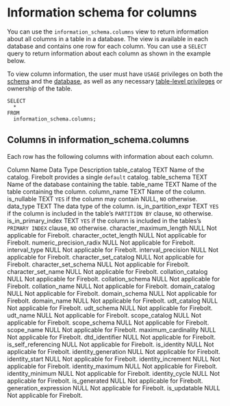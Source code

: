 # [](#information-schema-for-columns)Information schema for columns

You can use the `information_schema.columns` view to return information about all columns in a table in a database. The view is available in each database and contains one row for each column. You can use a `SELECT` query to return information about each column as shown in the example below.

To view column information, the user must have `USAGE` privileges on both the [schema](/Overview/Security/Role-Based%20Access%20Control/database-permissions/schema-permissions.html#schema-level-privileges) and the [database](/Overview/Security/Role-Based%20Access%20Control/database-permissions/#database-level-privileges), as well as any necessary [table-level privileges](/Overview/Security/Role-Based%20Access%20Control/database-permissions/table-permissions.html#table-level-privileges) or ownership of the table.

```
SELECT
  *
FROM
  information_schema.columns;
```

## [](#columns-in-information_schemacolumns)Columns in information\_schema.columns

Each row has the following columns with information about each column.

Column Name Data Type Description table\_catalog TEXT Name of the catalog. Firebolt provides a single `default` catalog. table\_schema TEXT Name of the database containing the table. table\_name TEXT Name of the table containing the column. column\_name TEXT Name of the column. is\_nullable TEXT `YES` if the column may contain NULL, `NO` otherwise. data\_type TEXT The data type of the column. is\_in\_partition\_expr TEXT `YES` if the column is included in the table’s `PARTITION BY` clause, `NO` otherwise. is\_in\_primary\_index TEXT `YES` if the column is included in the tables’s `PRIMARY INDEX` clause, `NO` otherwise. character\_maximum\_length NULL Not applicable for Firebolt. character\_octet\_length NULL Not applicable for Firebolt. numeric\_precision\_radix NULL Not applicable for Firebolt. interval\_type NULL Not applicable for Firebolt. interval\_precision NULL Not applicable for Firebolt. character\_set\_catalog NULL Not applicable for Firebolt. character\_set\_schema NULL Not applicable for Firebolt. character\_set\_name NULL Not applicable for Firebolt. collation\_catalog NULL Not applicable for Firebolt. collation\_schema NULL Not applicable for Firebolt. collation\_name NULL Not applicable for Firebolt. domain\_catalog NULL Not applicable for Firebolt. domain\_schema NULL Not applicable for Firebolt. domain\_name NULL Not applicable for Firebolt. udt\_catalog NULL Not applicable for Firebolt. udt\_schema NULL Not applicable for Firebolt. udt\_name NULL Not applicable for Firebolt. scope\_catalog NULL Not applicable for Firebolt. scope\_schema NULL Not applicable for Firebolt. scope\_name NULL Not applicable for Firebolt. maximum\_cardinality NULL Not applicable for Firebolt. dtd\_identifier NULL Not applicable for Firebolt. is\_self\_referencing NULL Not applicable for Firebolt. is\_identity NULL Not applicable for Firebolt. identity\_generation NULL Not applicable for Firebolt. identity\_start NULL Not applicable for Firebolt. identity\_increment NULL Not applicable for Firebolt. identity\_maximum NULL Not applicable for Firebolt. identity\_minimum NULL Not applicable for Firebolt. identity\_cycle NULL Not applicable for Firebolt. is\_generated NULL Not applicable for Firebolt. generation\_expression NULL Not applicable for Firebolt. is\_updatable NULL Not applicable for Firebolt.